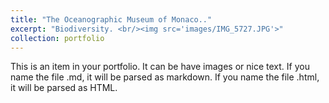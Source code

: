 ```yaml
---
title: "The Oceanographic Museum of Monaco.."
excerpt: "Biodiversity. <br/><img src='images/IMG_5727.JPG'>"
collection: portfolio
---
```


This is an item in your portfolio. It can be have images or nice text. If you name the file .md, it will be parsed as markdown. If you name the file .html, it will be parsed as HTML.
